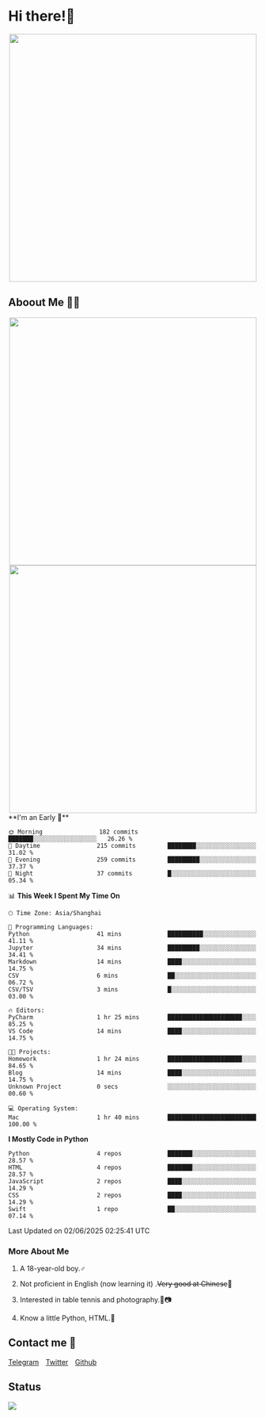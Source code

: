 # Hi there!🎉

<div align=center><img src="https://count.getloli.com/get/@Cicada000?theme=moebooru" width=500px></div>

## Aboout Me 👀💦

<div align=center>
<img src="https://github-readme-stats.vercel.app/api?username=Cicada000&show_icons=true&theme=tokyonight" width=500px>
<br>
<img src="https://github-readme-stats.vercel.app/api/top-langs/?username=Cicada000&show_icons=true&theme=tokyonight&layout=compact" width=500px>
</div>
<!--START_SECTION:waka-->
**I'm an Early 🐤** 

```text
🌞 Morning                182 commits         ███████░░░░░░░░░░░░░░░░░░   26.26 % 
🌆 Daytime                215 commits         ████████░░░░░░░░░░░░░░░░░   31.02 % 
🌃 Evening                259 commits         █████████░░░░░░░░░░░░░░░░   37.37 % 
🌙 Night                  37 commits          █░░░░░░░░░░░░░░░░░░░░░░░░   05.34 % 
```


📊 **This Week I Spent My Time On** 

```text
🕑︎ Time Zone: Asia/Shanghai

💬 Programming Languages: 
Python                   41 mins             ██████████░░░░░░░░░░░░░░░   41.11 % 
Jupyter                  34 mins             █████████░░░░░░░░░░░░░░░░   34.41 % 
Markdown                 14 mins             ████░░░░░░░░░░░░░░░░░░░░░   14.75 % 
CSV                      6 mins              ██░░░░░░░░░░░░░░░░░░░░░░░   06.72 % 
CSV/TSV                  3 mins              █░░░░░░░░░░░░░░░░░░░░░░░░   03.00 % 

🔥 Editors: 
PyCharm                  1 hr 25 mins        █████████████████████░░░░   85.25 % 
VS Code                  14 mins             ████░░░░░░░░░░░░░░░░░░░░░   14.75 % 

🐱‍💻 Projects: 
Homework                 1 hr 24 mins        █████████████████████░░░░   84.65 % 
Blog                     14 mins             ████░░░░░░░░░░░░░░░░░░░░░   14.75 % 
Unknown Project          0 secs              ░░░░░░░░░░░░░░░░░░░░░░░░░   00.60 % 

💻 Operating System: 
Mac                      1 hr 40 mins        █████████████████████████   100.00 % 
```

**I Mostly Code in Python** 

```text
Python                   4 repos             ███████░░░░░░░░░░░░░░░░░░   28.57 % 
HTML                     4 repos             ███████░░░░░░░░░░░░░░░░░░   28.57 % 
JavaScript               2 repos             ████░░░░░░░░░░░░░░░░░░░░░   14.29 % 
CSS                      2 repos             ████░░░░░░░░░░░░░░░░░░░░░   14.29 % 
Swift                    1 repo              ██░░░░░░░░░░░░░░░░░░░░░░░   07.14 % 
```




 Last Updated on 02/06/2025 02:25:41 UTC
<!--END_SECTION:waka-->

### More About Me

1. A 18-year-old boy.♂

2. Not proficient in English (now learning it) .~~Very good at Chinese~~🤣

3. Interested in table tennis and photography.🏓📷

4. Know a little Python, HTML.🐍


## Contact me 💬

[Telegram](https://t.me/CicadaLYW)&emsp;[Twitter](https://twitter.com/Cicada0001)&emsp;[Github](https://github.com/Cicada000)

## Status
<img src="https://weather-icon.journeyad.repl.co/@hangzhou?v=1" align="left">







